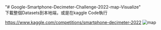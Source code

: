 "# Google-Smartphone-Decimeter-Challenge-2022-map-Visualize"  
下載整個Datasets到本地端，或是在kaggle Code執行

https://www.kaggle.com/competitions/smartphone-decimeter-2022
![map](https://github.com/user-attachments/assets/df7ab21e-3a43-46c5-8c2a-2adbd1121b11)
